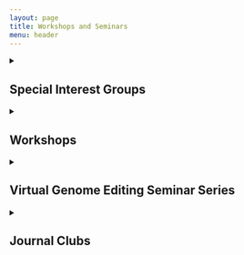 ```yaml
---
layout: page
title: Workshops and Seminars
menu: header
---
```


<details><summary><h2>Special Interest Groups</h2></summary>

1. [Single Cell RNA Sequencing Special Interest Group](https://teams.microsoft.com/l/channel/19%3a1b364a0924f14479a9b99c803feeffa9%40thread.tacv2/Single%2520Cell%2520RNASeq%2520SIG?groupId=620a9d2a-e7db-47cc-b313-5b8793d3240b&tenantId=021af73b-7bf8-4014-aa49-bcf05c8e29b1)<br>
</details>

<details><summary> <H2>Workshops</H2></summary>
  
1. Seminar - 4th February, 2019
[Introduction to CBU and Informatics Approach to Genomics](/documents/CBU_Seminar1_introduction_slides.pdf)<br>

2. Seminar - 11th March, 2019
[Understanding Transcriptomics with RNA Seq and Microarrays](/documents/CBU_Seminar2_Transcriptomics.pdf)<br>

3. Seminar - 28th May, 2019
[Variant Identification and Interpretation from Next Generation Sequencing](/documents/Variant_Identification_and_Interpretation_from_Next_Generation_Sequencing.pdf)<br>

4. Seminar - 1rst October, 2019
[Applications of Optical Genome Mapping] <br>

5. Seminar - 28th November, 2019
[Single Cell RNA-Sequencing: A Primer](/documents/Single-Cell_RNAseq_11252019(1).pdf)<br>

6. Seminar - 16th December, 2019
[Going Long with Nanopore Sequencing: An Update on Clinical Applications]<br>
</details>

<details><summary> <h2>Virtual Genome Editing Seminar Series</h2></summary>

1. Seminar - 27th March, 2020
A mutation-independent CRISPR-Cas9-mediated gene targeting approach to treat a murine model of OTC deficiency  <br>
Lili Wang, University of Pennsylvania<br>

2. Seminar - 3rd March, 2020
Single-cell and Big Data Approaches for CRISPR Screening <br>
Wei Li, Childrens National Hospital<br>

3. Seminar - 17th April, 2020
How anti-CRISPR proteins inhibit CRISPR-Cas function<br>
Joe Bondy-Denomy, University of San Francisco<br>
Erik Sontheimer, University of Massachusetts Amherst<br>

4. Seminar - 6th May, 2020
CRISPResso2: Analysis of genome editing outcomes from deep sequencing data<br>
Luca Pinello, Massachusetts General Hospital<br>

5. Seminar - 5th June, 2020
Delivering RNA outside the liver by testing thousands of nanoparticles in vivo with DNA barcodes<br>
James Dahlman, Georgia Tech and Emory School of Medicine<br>

6. Seminar - 12th June 2020
Advancing genome editing through collaboration on consensus standards<br>
Samantha Maragh, NIST<br>
</details>

<details><summary><h2>Journal Clubs</h2></summary>

1. [Genome Graphs](/documents/Genome_graphs_11-15-19.pdf)<br>
2. [Pan Cancer analysis](/documents/Pan_can_analysis.pdf)<br>
3. [Single Cell trajectory benchmark](/documents/single_cell_trajectory_benchmark.pdf)<br>
</details>

